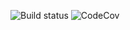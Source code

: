 ![Build status](https://travis-ci.org/vilmosnagy/ebean-lambda-queries.svg?branch=master)  ![CodeCov](https://img.shields.io/codecov/c/github/vilmosnagy/ebean-lambda-queries.svg)